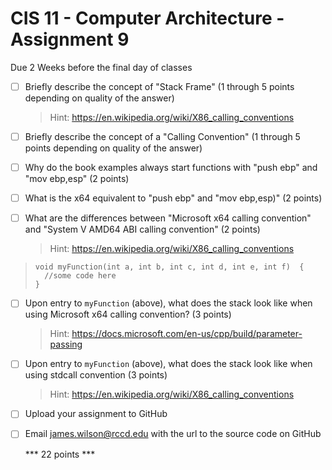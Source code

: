 
# CIS 11 - Computer Architecture - Assignment 9
Due 2 Weeks before the final day of classes

    

 - [ ] Briefly describe the concept of "Stack Frame" (1 through 5 points
       depending on quality of the answer)
	>Hint: https://en.wikipedia.org/wiki/X86_calling_conventions
 - [ ] Briefly describe the concept of a "Calling Convention" (1 through 5 points depending on quality of the answer)
 - [ ] Why do the book examples always start functions with "push ebp" and "mov ebp,esp" (2 points)
 - [ ] What is the x64 equivalent to "push ebp" and "mov ebp,esp)" (2 points)
 - [ ] What are the differences between "Microsoft x64 calling convention" and "System V AMD64 ABI calling convention" (2 points)
 	> Hint: https://en.wikipedia.org/wiki/X86_calling_conventions
	      

>     void myFunction(int a, int b, int c, int d, int e, int f)  {
> 	    //some code here
>     }

	      
 - [ ] Upon entry to ```myFunction``` (above), what does the stack look like when using Microsoft x64 calling convention? (3 points)
 	> Hint: https://docs.microsoft.com/en-us/cpp/build/parameter-passing
 - [ ] Upon entry to ```myFunction``` (above), what does the stack look like when using stdcall convention (3 points)	
 	> Hint: https://en.wikipedia.org/wiki/X86_calling_conventions
	
	
 - [ ] Upload your assignment to GitHub
 - [ ] Email james.wilson@rccd.edu with the url to the source code on GitHub	
	
	*** 22 points ***
	
	
	

